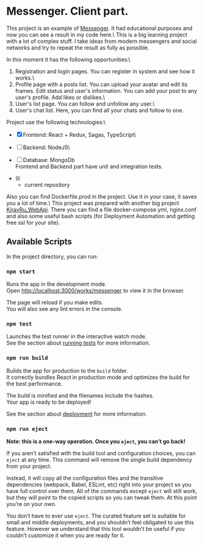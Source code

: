 # Messenger. Client part.

This project is an example of [Messenger](https://kirav.ru/works/messenger/). It had educational purposes and now you can see a result in my code here.\ 
This is a big learning project with a lot of complex stuff. I take ideas from modern messengers and social networks and try to repeat the result as fully as possible.

In this moment it has the following opportunities:\
1) Registration and login pages. You can register in system and see how it works.\
2) Profile page with a posts list. You can upload your avatar and edit its frames. Edit status and user's information. You can add your post to any user's profile. Add likes or dislikes.\
3) User's list page. You can follow and unfollow any user.\
4) User's chat list. Here, you can find all your chats and follow to one.

Project use the following technologies:\
- [x] Frontend: React + Redux, Sagas, TypeScript\
- [ ] Backend: NodeJS\
- [ ] Database: MongoDb\
Frontend and Backend part have unit and integration tests.

- [x] - current repository

Also you can find Dockerfile.prod in the project. Use it in your case, it saves you a lot of time.\ 
This project was prepared with another big project [KiravRu_WebApi](https://github.com/NikitaKirav/KiravRu_WebApi). There you can find a file docker-compose.yml, nginx.conf and also some useful bash scripts (for Deployment Automation and getting free ssl for your site).

## Available Scripts

In the project directory, you can run:

### `npm start`

Runs the app in the development mode.\
Open [http://localhost:3000/works/messenger](http://localhost:3000/works/messenger) to view it in the browser.

The page will reload if you make edits.\
You will also see any lint errors in the console.

### `npm test`

Launches the test runner in the interactive watch mode.\
See the section about [running tests](https://facebook.github.io/create-react-app/docs/running-tests) for more information.

### `npm run build`

Builds the app for production to the `build` folder.\
It correctly bundles React in production mode and optimizes the build for the best performance.

The build is minified and the filenames include the hashes.\
Your app is ready to be deployed!

See the section about [deployment](https://facebook.github.io/create-react-app/docs/deployment) for more information.

### `npm run eject`

**Note: this is a one-way operation. Once you `eject`, you can’t go back!**

If you aren’t satisfied with the build tool and configuration choices, you can `eject` at any time. This command will remove the single build dependency from your project.

Instead, it will copy all the configuration files and the transitive dependencies (webpack, Babel, ESLint, etc) right into your project so you have full control over them. All of the commands except `eject` will still work, but they will point to the copied scripts so you can tweak them. At this point you’re on your own.

You don’t have to ever use `eject`. The curated feature set is suitable for small and middle deployments, and you shouldn’t feel obligated to use this feature. However we understand that this tool wouldn’t be useful if you couldn’t customize it when you are ready for it.
